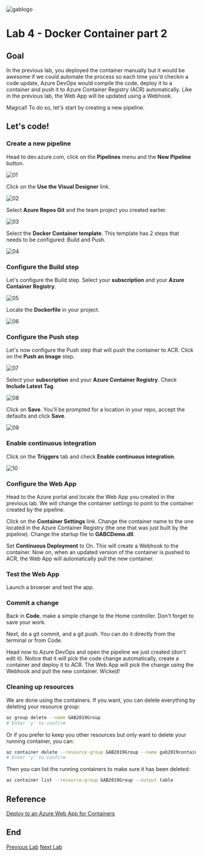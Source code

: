 ![gablogo][gablogo]

# Lab 4 - Docker Container part 2

## Goal

In the previous lab, you deployed the container manually but it would be awesome if we could automate the process so each time you'd checkin a code update, Azure DevOps would compile the code, deploy it to a container and push it to Azure Container Registry (ACR) automatically.  Like in the previous lab, the Web App will be updated using a Webhook. 

Magical! To do so, let's start by creating a new pipeline.

## Let's code!

### Create a new pipeline

Head to dev.azure.com, click on the **Pipelines** menu and the **New Pipeline** button.

![01][01]


Click on the **Use the Visual Designer** link.

![02][02]


Select **Azure Repos Git** and the team project you created earlier.

![03][03]


Select the **Docker Container template**.  This template has 2 steps that needs to be configured: Build and Push.

![04][04]


### Configure the Build step

Let's configure the Build step.  Select your **subscription** and your **Azure Container Registry**.  

![05][05]


Locate the **Dockerfile** in your project.

![06][06]


### Configure the Push step

Let's now configure the Push step that will push the container to ACR.  Click on the **Push an Image** step.

![07][07]


Select your **subscription** and your **Azure Container Registry**.  Check **Include Latest Tag**.

![08][08]


Click on **Save**.  You’ll be prompted for a location in your repo, accept the defaults and click **Save**.

![09][09]


### Enable continuous integration

Click on the **Triggers** tab and check **Enable continuous integration**.

![10][10]


### Configure the Web App

Head to the Azure portal and locate the Web App you created in the previous lab.  We will change the container settings to point to the  container created by the pipeline.

Click on the **Container Settings** link. Change the container name to the one located in the Azure Container Registry (the one that was just built by the pipeline).  Change the startup file to **GABCDemo.dll**.  

Set **Continuous Deployment** to On.  This will create a Webhook to the container.  Now on, when an updated version of the container is pushed to ACR, the Web App will automatically pull the new container.


### Test the Web App

Launch a browser and test the app.


### Commit a change

Back in **Code**, make a simple change to the Home controller. Don't forget to save your work.

Next, do a git commit, and a git push. You can do it directly from the terminal or from Code.

Head now to Azure DevOps and open the pipeline we just created (don't edit it).  Notice that it will pick the code change automatically, create a container and deploy it to ACR.  The Web App will pick the change using the Webhook and pull the new container.  Wicked!


### Cleaning up resources

We are done using the containers. If you want, you can delete everything by deleting your resource group:

```bash
az group delete --name GAB2019Group
# Enter 'y' to confirm
```

Or if you prefer to keep you other resources but only want to delete your running container, you can:

```bash
az container delete --resource-group GAB2019Group --name gab2019container
# Enter 'y' to confirm
```

Then you can list the running containers to make sure it has been deleted:

```bash
az container list --resource-group GAB2019Group --output table
```

## Reference

[Deploy to an Azure Web App for Containers](https://docs.microsoft.com/en-us/azure/devops/pipelines/apps/cd/deploy-docker-webapp?WT.mc_id=globalazure-github-frbouche&view=azdevops)

## End
[Previous Lab](../Lab3/README.md)
[Next Lab](../Lab5/README.md)

[gablogo]: ../medias/GlobalAzureBootcamp2019.png "Global Azure Bootcamp 2019"
[01]: medias/Lab4-01.png
[02]: medias/Lab4-02.png
[03]: medias/Lab4-03.png
[04]: medias/Lab4-04.png
[05]: medias/Lab4-05.png
[06]: medias/Lab4-06.png
[07]: medias/Lab4-07.png
[08]: medias/Lab4-08.png
[09]: medias/Lab4-09.png
[10]: medias/Lab4-10.png

